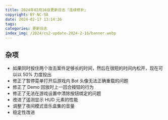 ```yaml
---
title: 2024年02月16日更新日志「连续修补」
copyright: BY-NC-SA
date: 2024-02-17 13:14:26
tags:
categories: 更新日志
index_img: /2024/cs2-update-2024-2-16/banner.webp
---
```


## 杂项

- 如果同时按住两个攻击案件足够长的时间，然后在很短的时间内松开，现在可以以 50% 力度投出
- 修正了暂停菜单打开后游戏内 Bot 头像无法正确重载的问题
- 修正了 Demo 回放时上一回合按钮的行为
- 修正了无法在游戏设置中清除按钮绑定的问题
- 改进了遥测显示 HUD 元素的性能
- 调整了夜间模式音乐盒集的音量
- 稳定性改进
